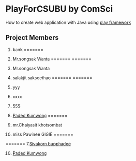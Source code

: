 # PlayForCSUBU by ComSci
How to create web application with Java using [play framework](http://www.playframework.com)

## Project Members

1. bank
=======
1. [Mr.songsak Wanta](https://github.com/tapgabee)
=======
=======
1. Mr.songsak Wanta
2. salakjit sakseethao
=======
=======
2. yyy
3. xxxx
4. 555

9. [Paded Kumwong](https://github.com/paded)
=======
5. mr.Chaiyasit khotsombat


6. miss Pawinee GIGIE
=======

=======
7.[Sivakorn bupphadee](https://github.com/Sivakorn2540)

10. [Paded Kumwong](https://github.com/paded)
